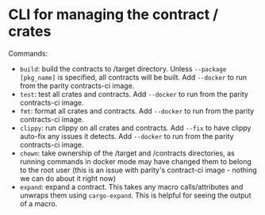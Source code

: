 # CLI for managing the contract / crates

Commands:
- `build`: build the contracts to /target directory. Unless `--package [pkg_name]` is specified, all contracts will be built. Add `--docker` to run from the parity contracts-ci image.
- `test`: test all crates and contracts. Add `--docker` to run from the parity contracts-ci image.
- `fmt`: format all crates and contracts. Add `--docker` to run from the parity contracts-ci image.
- `clippy`: run clippy on all crates and contracts. Add `--fix` to have clippy auto-fix any issues it detects. Add `--docker` to run from the parity contracts-ci image.
- `chown`: take ownership of the /target and /contracts directories, as running commands in docker mode may have changed them to belong to the root user (this is an issue with parity's contract-ci image - nothing we can do about it right now)
- `expand`: expand a contract. This takes any macro calls/attributes and unwraps them using `cargo-expand`. This is helpful for seeing the output of a macro.
